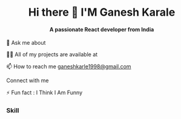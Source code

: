 <h1 align="center">  Hi there 👋 I'M Ganesh Karale</h1>
<h4 align="center">A passionate React developer from India</h4>
<p>💬 Ask me about</p>
<p>👨‍💻 All of my projects are available at
</p>
<p>📫 How to reach me <a href="">ganeshkarle1998@gmail.com</a></p>
<p>Connect with me</p>
<p>⚡ Fun fact : I Think I Am Funny</p>

<h3>Skill</h3>


<!--
**Ganesh15212/Ganesh15212** is a ✨ _special_ ✨ repository because its `README.md` (this file) appears on your GitHub profile.

Here are some ideas to get you started:

- 
-<h5> 💬 Ask me about</h5> 

I'm a passionate software developer with a keen interest in web development and open-source projects.
- 📫 How to reach me: ...
- 😄 Pronouns: ...
- ⚡ Fun fact: ...
-->
